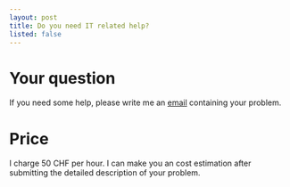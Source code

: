 ```yaml
---
layout: post
title: Do you need IT related help?
listed: false
---
```

# Your question
If you need some help, please write me an <a href="mailto:{{ site.email }}">email</a> containing your problem.

# Price
I charge 50 CHF per hour. I can make you an cost estimation after submitting the detailed description of your problem.
